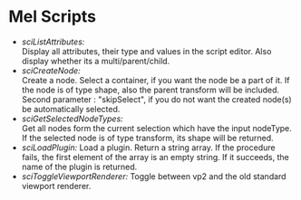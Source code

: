 # Mel Scripts

-   *sciListAttributes:*	
	Display all attributes, their type and values in the script editor. Also display whether its a multi/parent/child. 
-   *sciCreateNode:*	
    Create a node.
    Select a container, if you want the node be a part of it. If the node is of type shape, also the parent transform will be included.
    Second parameter : "skipSelect", if you do not want the created node(s) be automatically selected.
-   *sciGetSelectedNodeTypes:*	
    Get all nodes form the current selection which have the input nodeType. If the selected node is of type transform, its shape will be returned. 
-   *sciLoadPlugin:*
	Load a plugin. Return a string array. If the procedure fails, the first element of the array is an empty string. If it succeeds, the name of the plugin is returned. 
-   *sciToggleViewportRenderer:*
	Toggle between vp2 and the old standard viewport renderer.
   
